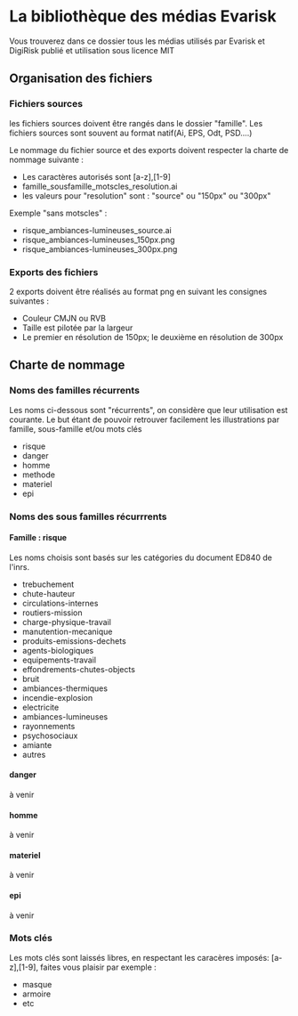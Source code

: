 # La bibliothèque des médias Evarisk
Vous trouverez dans ce dossier tous les médias utilisés par Evarisk et DigiRisk publié et utilisation sous licence MIT

##  Organisation des fichiers

### Fichiers sources

les fichiers sources doivent être rangés dans le dossier "famille". Les fichiers sources sont souvent au format natif(Ai, EPS, Odt, PSD....)

Le nommage du fichier source et des exports doivent respecter la charte de nommage suivante :
* Les caractères autorisés sont [a-z],[1-9]
* famille_sousfamille_motscles_resolution.ai
* les valeurs pour "resolution" sont : "source" ou "150px" ou "300px"

Exemple "sans motscles" :
* risque_ambiances-lumineuses_source.ai
* risque_ambiances-lumineuses_150px.png
* risque_ambiances-lumineuses_300px.png

### Exports des fichiers
2 exports doivent être réalisés au format png en suivant les consignes suivantes : 
* Couleur CMJN ou RVB 
* Taille est pilotée par la largeur
* Le premier en résolution de 150px; le deuxième en résolution de 300px

## Charte de nommage
### Noms des familles récurrents
Les noms ci-dessous sont "récurrents", on considère que leur utilisation est courante. Le but étant de pouvoir retrouver facilement les illustrations par famille, sous-famille et/ou mots clés

* risque
* danger
* homme
* methode
* materiel
* epi

### Noms des sous familles récurrrents

#### Famille : risque

Les noms choisis sont basés sur les catégories du document ED840 de l'inrs.

* trebuchement
* chute-hauteur
* circulations-internes
* routiers-mission
* charge-physique-travail
* manutention-mecanique
* produits-emissions-dechets
* agents-biologiques
* equipements-travail
* effondrements-chutes-objects
* bruit
* ambiances-thermiques
* incendie-explosion
* electricite
* ambiances-lumineuses
* rayonnements
* psychosociaux
* amiante
* autres

#### danger
à venir
#### homme
à venir
#### materiel
à venir
#### epi
à venir

### Mots clés

Les mots clés sont laissés libres, en respectant les caracères imposés: [a-z],[1-9], faites vous plaisir par exemple :

* masque
* armoire
* etc

